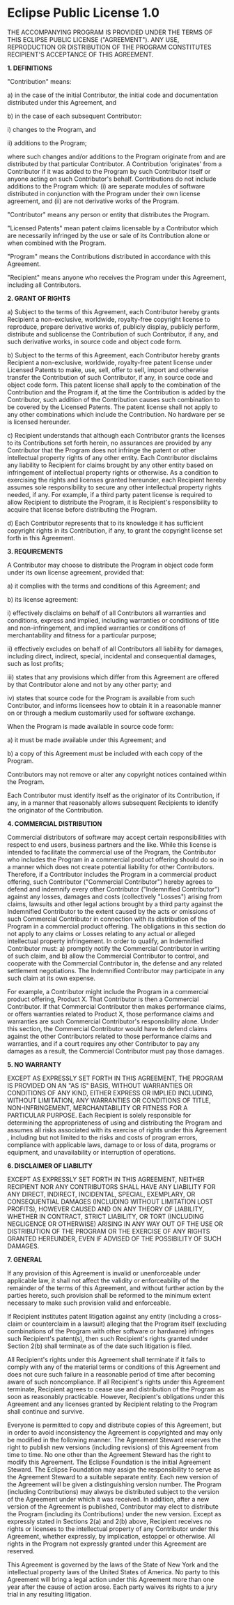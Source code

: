 # Eclipse Public License 1.0

THE ACCOMPANYING PROGRAM IS PROVIDED UNDER THE TERMS OF THIS ECLIPSE PUBLIC LICENSE \("AGREEMENT"\). ANY USE, REPRODUCTION OR DISTRIBUTION OF THE PROGRAM CONSTITUTES RECIPIENT'S ACCEPTANCE OF THIS AGREEMENT.

**1. DEFINITIONS**

"Contribution" means:

a\) in the case of the initial Contributor, the initial code and documentation distributed under this Agreement, and

b\) in the case of each subsequent Contributor:

i\) changes to the Program, and

ii\) additions to the Program;

where such changes and/or additions to the Program originate from and are distributed by that particular Contributor. A Contribution 'originates' from a Contributor if it was added to the Program by such Contributor itself or anyone acting on such Contributor's behalf. Contributions do not include additions to the Program which: \(i\) are separate modules of software distributed in conjunction with the Program under their own license agreement, and \(ii\) are not derivative works of the Program.

"Contributor" means any person or entity that distributes the Program.

"Licensed Patents" mean patent claims licensable by a Contributor which are necessarily infringed by the use or sale of its Contribution alone or when combined with the Program.

"Program" means the Contributions distributed in accordance with this Agreement.

"Recipient" means anyone who receives the Program under this Agreement, including all Contributors.

**2. GRANT OF RIGHTS**

a\) Subject to the terms of this Agreement, each Contributor hereby grants Recipient a non-exclusive, worldwide, royalty-free copyright license to reproduce, prepare derivative works of, publicly display, publicly perform, distribute and sublicense the Contribution of such Contributor, if any, and such derivative works, in source code and object code form.

b\) Subject to the terms of this Agreement, each Contributor hereby grants Recipient a non-exclusive, worldwide, royalty-free patent license under Licensed Patents to make, use, sell, offer to sell, import and otherwise transfer the Contribution of such Contributor, if any, in source code and object code form. This patent license shall apply to the combination of the Contribution and the Program if, at the time the Contribution is added by the Contributor, such addition of the Contribution causes such combination to be covered by the Licensed Patents. The patent license shall not apply to any other combinations which include the Contribution. No hardware per se is licensed hereunder.

c\) Recipient understands that although each Contributor grants the licenses to its Contributions set forth herein, no assurances are provided by any Contributor that the Program does not infringe the patent or other intellectual property rights of any other entity. Each Contributor disclaims any liability to Recipient for claims brought by any other entity based on infringement of intellectual property rights or otherwise. As a condition to exercising the rights and licenses granted hereunder, each Recipient hereby assumes sole responsibility to secure any other intellectual property rights needed, if any. For example, if a third party patent license is required to allow Recipient to distribute the Program, it is Recipient's responsibility to acquire that license before distributing the Program.

d\) Each Contributor represents that to its knowledge it has sufficient copyright rights in its Contribution, if any, to grant the copyright license set forth in this Agreement.

**3. REQUIREMENTS**

A Contributor may choose to distribute the Program in object code form under its own license agreement, provided that:

a\) it complies with the terms and conditions of this Agreement; and

b\) its license agreement:

i\) effectively disclaims on behalf of all Contributors all warranties and conditions, express and implied, including warranties or conditions of title and non-infringement, and implied warranties or conditions of merchantability and fitness for a particular purpose;

ii\) effectively excludes on behalf of all Contributors all liability for damages, including direct, indirect, special, incidental and consequential damages, such as lost profits;

iii\) states that any provisions which differ from this Agreement are offered by that Contributor alone and not by any other party; and

iv\) states that source code for the Program is available from such Contributor, and informs licensees how to obtain it in a reasonable manner on or through a medium customarily used for software exchange.

When the Program is made available in source code form:

a\) it must be made available under this Agreement; and

b\) a copy of this Agreement must be included with each copy of the Program.

Contributors may not remove or alter any copyright notices contained within the Program.

Each Contributor must identify itself as the originator of its Contribution, if any, in a manner that reasonably allows subsequent Recipients to identify the originator of the Contribution.

**4. COMMERCIAL DISTRIBUTION**

Commercial distributors of software may accept certain responsibilities with respect to end users, business partners and the like. While this license is intended to facilitate the commercial use of the Program, the Contributor who includes the Program in a commercial product offering should do so in a manner which does not create potential liability for other Contributors. Therefore, if a Contributor includes the Program in a commercial product offering, such Contributor \("Commercial Contributor"\) hereby agrees to defend and indemnify every other Contributor \("Indemnified Contributor"\) against any losses, damages and costs \(collectively "Losses"\) arising from claims, lawsuits and other legal actions brought by a third party against the Indemnified Contributor to the extent caused by the acts or omissions of such Commercial Contributor in connection with its distribution of the Program in a commercial product offering. The obligations in this section do not apply to any claims or Losses relating to any actual or alleged intellectual property infringement. In order to qualify, an Indemnified Contributor must: a\) promptly notify the Commercial Contributor in writing of such claim, and b\) allow the Commercial Contributor to control, and cooperate with the Commercial Contributor in, the defense and any related settlement negotiations. The Indemnified Contributor may participate in any such claim at its own expense.

For example, a Contributor might include the Program in a commercial product offering, Product X. That Contributor is then a Commercial Contributor. If that Commercial Contributor then makes performance claims, or offers warranties related to Product X, those performance claims and warranties are such Commercial Contributor's responsibility alone. Under this section, the Commercial Contributor would have to defend claims against the other Contributors related to those performance claims and warranties, and if a court requires any other Contributor to pay any damages as a result, the Commercial Contributor must pay those damages.

**5. NO WARRANTY**

EXCEPT AS EXPRESSLY SET FORTH IN THIS AGREEMENT, THE PROGRAM IS PROVIDED ON AN "AS IS" BASIS, WITHOUT WARRANTIES OR CONDITIONS OF ANY KIND, EITHER EXPRESS OR IMPLIED INCLUDING, WITHOUT LIMITATION, ANY WARRANTIES OR CONDITIONS OF TITLE, NON-INFRINGEMENT, MERCHANTABILITY OR FITNESS FOR A PARTICULAR PURPOSE. Each Recipient is solely responsible for determining the appropriateness of using and distributing the Program and assumes all risks associated with its exercise of rights under this Agreement , including but not limited to the risks and costs of program errors, compliance with applicable laws, damage to or loss of data, programs or equipment, and unavailability or interruption of operations.

**6. DISCLAIMER OF LIABILITY**

EXCEPT AS EXPRESSLY SET FORTH IN THIS AGREEMENT, NEITHER RECIPIENT NOR ANY CONTRIBUTORS SHALL HAVE ANY LIABILITY FOR ANY DIRECT, INDIRECT, INCIDENTAL, SPECIAL, EXEMPLARY, OR CONSEQUENTIAL DAMAGES \(INCLUDING WITHOUT LIMITATION LOST PROFITS\), HOWEVER CAUSED AND ON ANY THEORY OF LIABILITY, WHETHER IN CONTRACT, STRICT LIABILITY, OR TORT \(INCLUDING NEGLIGENCE OR OTHERWISE\) ARISING IN ANY WAY OUT OF THE USE OR DISTRIBUTION OF THE PROGRAM OR THE EXERCISE OF ANY RIGHTS GRANTED HEREUNDER, EVEN IF ADVISED OF THE POSSIBILITY OF SUCH DAMAGES.

**7. GENERAL**

If any provision of this Agreement is invalid or unenforceable under applicable law, it shall not affect the validity or enforceability of the remainder of the terms of this Agreement, and without further action by the parties hereto, such provision shall be reformed to the minimum extent necessary to make such provision valid and enforceable.

If Recipient institutes patent litigation against any entity \(including a cross-claim or counterclaim in a lawsuit\) alleging that the Program itself \(excluding combinations of the Program with other software or hardware\) infringes such Recipient's patent\(s\), then such Recipient's rights granted under Section 2\(b\) shall terminate as of the date such litigation is filed.

All Recipient's rights under this Agreement shall terminate if it fails to comply with any of the material terms or conditions of this Agreement and does not cure such failure in a reasonable period of time after becoming aware of such noncompliance. If all Recipient's rights under this Agreement terminate, Recipient agrees to cease use and distribution of the Program as soon as reasonably practicable. However, Recipient's obligations under this Agreement and any licenses granted by Recipient relating to the Program shall continue and survive.

Everyone is permitted to copy and distribute copies of this Agreement, but in order to avoid inconsistency the Agreement is copyrighted and may only be modified in the following manner. The Agreement Steward reserves the right to publish new versions \(including revisions\) of this Agreement from time to time. No one other than the Agreement Steward has the right to modify this Agreement. The Eclipse Foundation is the initial Agreement Steward. The Eclipse Foundation may assign the responsibility to serve as the Agreement Steward to a suitable separate entity. Each new version of the Agreement will be given a distinguishing version number. The Program \(including Contributions\) may always be distributed subject to the version of the Agreement under which it was received. In addition, after a new version of the Agreement is published, Contributor may elect to distribute the Program \(including its Contributions\) under the new version. Except as expressly stated in Sections 2\(a\) and 2\(b\) above, Recipient receives no rights or licenses to the intellectual property of any Contributor under this Agreement, whether expressly, by implication, estoppel or otherwise. All rights in the Program not expressly granted under this Agreement are reserved.

This Agreement is governed by the laws of the State of New York and the intellectual property laws of the United States of America. No party to this Agreement will bring a legal action under this Agreement more than one year after the cause of action arose. Each party waives its rights to a jury trial in any resulting litigation.

